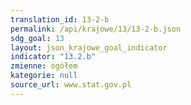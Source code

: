 ```yaml
---
translation_id: 13-2-b
permalink: /api/krajowe/13/13-2-b.json
sdg_goal: 13
layout: json_krajowe_goal_indicator
indicator: "13.2.b"
zmienne: ogółem
kategorie: null
source_url: www.stat.gov.pl
---
```

